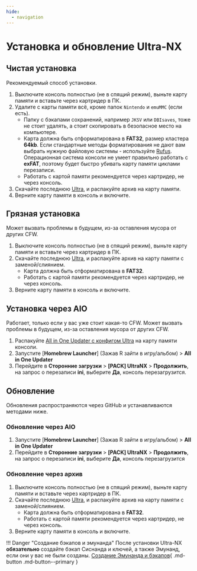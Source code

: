 ```yaml
---
hide:
  - navigation
---
```


# Установка и обновление Ultra-NX
## **Чистая установка**

Рекомендуемый способ установки.

1. Выключите консоль полностью (не в спящий режим), выньте карту памяти и вставьте через картридер в ПК.
2. Удалите с карты памяти всё, кроме папок `Nintendo` и `emuMMC` (если есть).
   * Папку с бэкапами сохранений, например `JKSV` или `DBIsaves`, тоже не стоит удалять, а стоит скопировать в безопасное место на компьютере.
   * Карта должна быть отформатирована в **FAT32**, размер кластера **64kb**. Если стандартные методы форматирования не дают вам выбрать нужную файловую системы - используйте [Rufus](https://rufus.ie/ru/). Операционная система консоли не умеет правильно работать с **exFAT**, поэтому будет быстро убивать карту памяти циклами перезаписи.
   * Работать с картой памяти рекомендуется через картридер, не через консоль.
3. Скачайте последнюю [Ultra](https://github.com/Ultra-NX/Ultra/releases/latest/download/Ultra.zip), и распакуйте архив на карту памяти.
4. Верните карту памяти в консоль и включите.


## **Грязная установка**

Может вызвать проблемы в будущем, из-за оставления мусора от других CFW.

1. Выключите консоль полностью (не в спящий режим), выньте карту памяти и вставьте через картридер в ПК.
2. Скачайте последнюю [Ultra](https://github.com/Ultra-NX/Ultra/releases/latest/download/Ultra.zip), и распакуйте архив на карту памяти с заменой/слиянием.
   * Карта должна быть отформатирована в **FAT32**.
   * Работать с картой памяти рекомендуется через картридер, не через консоль.
3. Верните карту памяти в консоль и включите.


## **Установка через AIO**

Работает, только если у вас уже стоит какая-то CFW. Может вызвать проблемы в будущем, из-за оставления мусора от других CFW.

1. Распакуйте [All in One Updater с конфигом Ultra](https://github.com/Ultra-NX/Ultra-Resources/releases/download/Homebrews/AIO.zip) на карту памяти консоли.
2. Запустите [**Homebrew Launcher**] (Зажав R зайти в игру/альбом) > **All in One Updater**
3. Перейдите в **Сторонние загрузки** > **[PACK] UltraNX** > **Продолжить**, на запрос о перезаписи **ini**, выберите **Да**, консоль перезагрузится.



## **Обновление**

Обновления распространяются через GitHub и устанавливаются методами ниже.

### **Обновление через AIO**

1. Запустите [**Homebrew Launcher**] (Зажав R зайти в игру/альбом) > **All in One Updater**
2. Перейдите в **Сторонние загрузки** > **[PACK] UltraNX** > **Продолжить**, на запрос о перезаписи **ini**, выберите **Да**, консоль перезагрузится


### **Обновление через архив**

1. Выключите консоль полностью (не в спящий режим), выньте карту памяти и вставьте через картридер в ПК.
2. Скачайте последнюю [Ultra](https://github.com/Ultra-NX/Ultra/releases/latest/download/Ultra.zip), и распакуйте архив на карту памяти с заменой/слиянием.
   * Карта должна быть отформатирована в **FAT32**.
   * Работать с картой памяти рекомендуется через картридер, не через консоль.
3. Верните карту памяти в консоль и включите.

!!! Danger "Создание бэкапов и эмунанда"
    После установки Ultra-NX **обязательно** создайте бэкап Сиснанда и ключей, а также Эмунанд, если они у вас не были созданы.
[Создание Эмунанда и бэкапов](backup&emuMMC.md){ .md-button .md-button--primary }